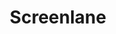 ---
title: 'Screenlane'
description: 'screenlane'
link: 'https://screenlane.com/'
imageURL: 'https://res.cloudinary.com/dc6mrv5cb/image/upload/v1718794661/personal-resources/ideas/screenlane.com__u6rtpb_inju7t.webp'
---